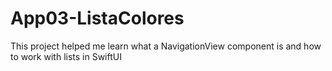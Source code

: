 # App03-ListaColores
 This project helped me learn what a NavigationView component is and how to work with lists in SwiftUI
